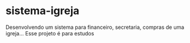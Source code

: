 # sistema-igreja
Desenvolvendo um sistema para financeiro, secretaria, compras de uma igreja... Esse projeto é para estudos
